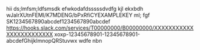 hii
ds;lmfsm;ldfsmsdk
efwkodafdsssssdvdfg
kjl
ekxbdh
wJalrXUtnFEMI/K7MDENG/bPxRfiCYEXAMPLEKEY
ml;
fgf
SK1234567890abcdef1234567890abcdef
https://hooks.slack.com/services/T00000000/B00000000/XXXXXXXXXXXXXXXXXXXXXXXX
xoxp-12345678901-12345678901-abcdefGhijklmnopQRStuvwx
wdfe
nbn
